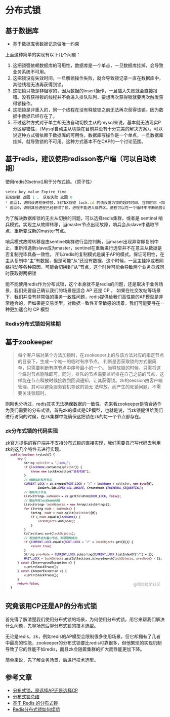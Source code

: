 # 分布式锁


## 基于数据库
* 基于数据库表数据记录做唯一约束

上面这种简单的实现有以下几个问题：
1. 这把锁强依赖数据库的可用性，数据库是一个单点，一旦数据库挂掉，会导致业务系统不可用。
2. 这把锁没有失效时间，一旦解锁操作失败，就会导致锁记录一直在数据库中，其他线程无法再获得到锁。
3. 这把锁只能是非阻塞的，因为数据的insert操作，一旦插入失败就会直接报错。没有获得锁的线程并不会进入排队队列，要想再次获得锁就要再次触发获得锁操作。
4. 这把锁是非重入的，同一个线程在没有释放锁之前无法再次获得该锁。因为数据中数据已经存在了。
5. 不过这种方式对于单主却无法自动切换主从的mysql来说，基本就无法现实P分区容错性，（Mysql自动主从切换在目前并没有十分完美的解决方案）。可以说这种方式强依赖于数据库的可用性，数据库写操作是一个单点，一旦数据库挂掉，就导致锁的不可用。这种方式基本不在CAP的一个讨论范围。

## 基于redis，建议使用redisson客户端（可以自动续期）
使用redis的setnx()用于分布式锁。（原子性）
``` javascript
setnx key value Expire_time
获取到锁 返回 1 ， 获取失败 返回 0
* 返回1，说明该进程获得锁，SETNX将键 lock.id 的值设置为锁的超时时间，当前时间 +加上锁的有效时间。
* 返回0，说明其他进程已经获得了锁，进程不能进入临界区。进程可以在一个循环中不断地尝试 SETNX 操作，以获得锁。
```

为了解决数据库锁的无主从切换的问题，可以选择redis集群，或者是 sentinel 哨兵模式，实现主从故障转移，当master节点出现故障，哨兵会从slave中选取节点，重新变成新的master节点。

哨兵模式故障转移是由sentinel集群进行监控判断，当maser出现异常即复制中止，重新推选新slave成为master，sentinel在重新进行选举并不在意主从数据是否复制完毕具备一致性。
所以redis的复制模式是属于AP的模式。保证可用性，在主从复制中“主”有数据，但是可能“从”还没有数据，这个时候，一旦主挂掉或者网络抖动等各种原因，可能会切换到“从”节点，这个时候可能会导致两个业务县城同时获取得两把锁

能不能使用redis作为分布式锁，这个本身就不是redis的问题，还是取决于业务场景，我们先要自己确认我们的场景是适合 AP 还是 CP ， 如果在社交发帖等场景下，我们并没有非常强的事务一致性问题，redis提供给我们高性能的AP模型是非常适合的，但如果是交易类型，对数据一致性非常敏感的场景，我们可能要寻在一种更加适合的 CP 模型

### Redis分布式锁如何续期

## 基于zookeeper
> 每个客户端对某个方法加锁时，在zookeeper上的与该方法对应的指定节点的目录下，生成一个唯一的临时有序节点。 判断是否获取锁的方式很简单，只需要判断有序节点中序号最小的一个。 当释放锁的时候，只需将这个临时节点删除即可。同时，排队的节点需要监听排在自己之前的节点，这样能在节点释放时候接收到回调通知，让其获得锁。zk的session由客户端管理，其可以避免服务宕机导致的锁无
法释放，而产生的死锁问题，不需要关注锁超时。


刚刚也分析过，redis其实无法确保数据的一致性，先来看zookeeper是否合适作为我们需要的分布式锁，首先zk的模式是CP模型，也就是说，当zk锁提供给我们进行访问的时候，在zk集群中能确保这把锁在zk的每一个节点都存在。

### zk分布式锁的代码实现
zk官方提供的客户端并不支持分布式锁的直接实现，我们需要自己写代码去利用zk的这几个特性去进行实现。
![](/images/distributed/DL-zookeeper.jpg "zk分布式锁")

## 究竟该用CP还是AP的分布式锁
首先得了解清楚我们使用分布式锁的场景，为何使用分布式锁，用它来帮我们解决什么问题，先聊场景后聊分布式锁的技术选型。

无论是redis，zk，例如redis的AP模型会限制很多使用场景，但它却拥有了几者中最高的性能，zookeeper的分布式锁要比redis可靠很多，但他繁琐的实现机制导致了它的性能不如redis，而且zk会随着集群的扩大而性能更加下降。

简单来说，先了解业务场景，后进行技术选型。


## 参考文章
* [分布式锁，是选择AP还是选择CP ](https://juejin.cn/post/6844903936718012430#heading-12 "分布式锁，是选择AP还是选择CP")
* [分布式锁总结](https://juejin.cn/post/6844903726268809224 "分布式锁总结")
* [基于 Redis 的分布式锁](https://juejin.cn/post/6844904126288150542 "基于 Redis 的分布式锁")
* [Redis分布式锁如何续期](https://juejin.cn/post/6844903874675867656 "Redis分布式锁如何续期")

